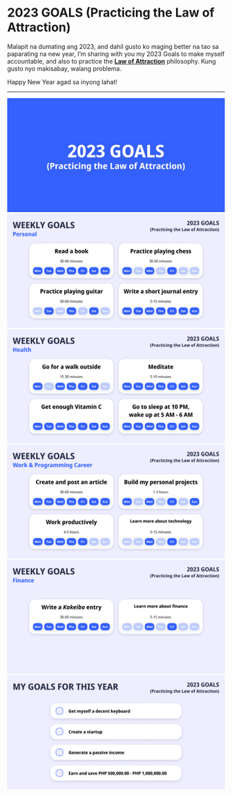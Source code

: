 # 2023 GOALS (Practicing the Law of Attraction)

Malapit na dumating ang 2023, and dahil gusto ko maging better na tao sa paparating na new year, I’m sharing with you my 2023 Goals to make myself accountable, and also to practice the **[Law of Attraction](https://www.verywellmind.com/understanding-and-using-the-law-of-attraction-3144808)** philosophy. Kung gusto nyo makisabay, walang problema.

Happy New Year agad sa inyong lahat!

---

<img src="2023 Goals.png" />
<br />
<img src="Personal_ Daily & Weekly Goals.png" />
<br />
<img src="Health_ Daily & Weekly Goals.png" />
<br />
<img src="Work & Programming Career_ Daily & Weekly Goals.png" />
<br />
<img src="Finance_ Daily & Weekly Goals.png" />
<br />
<img src="My Goals for this Year.png" />
<br />

<!-- ## DAILY & WEEKLY GOALS

### Hobbies & Learning

- [ ] Read a book (30-60 minutes, every day)
- [ ] Practice playing acoustic guitar (30-60 minutes, 3x a week)
- [ ] Practice playing chess (30-60 minutes, 3x a week)
- [ ] Write a short journal entry (5-15 minutes, every day)

### Health

- [ ] Go for a walk outside (15-30 minutes, 4-5x a week)
- [ ] Meditate (5-10 minutes, every day)
- [ ] Go to sleep at 10 PM, wake up at 5 AM - 6 AM (every day)
- [ ] Get enough Vitamin C (every day)

### Work & Programming Career

- [ ] Post a learning article/material (1-3x a week)
- [ ] Build a productive work routine (5 hours, every week day)
- [ ] Build your personal project/s (1-2 hours, 4x a week)
- [ ] Learn more about technology (15-30 minutes, 2x a week)

### Finance

- [ ] Write a *[Kakeibo](https://www.moneyunder30.com/kakeibo-the-japanese-budget-method-explained)* entry (5-15 minutes, every day)
- [ ] Learn more about finance (10-15 minutes, 1-3x a week)

## MY GOALS FOR THIS YEAR

- [ ] Get myself a decent electronic keyboard
- [ ] Create a startup
- [ ] Generate a passive income
- [ ] Earn and save PHP 500,000.00 - PHP 1,000,000.00
 -->
